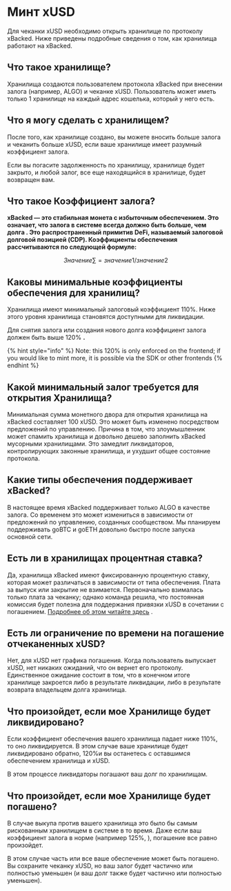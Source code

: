# Минт xUSD

Для чеканки xUSD необходимо открыть хранилище по протоколу xBacked. Ниже приведены подробные сведения о том, как хранилища работают на xBacked.

## **Что такое хранилище?**

Хранилища создаются пользователем протокола xBacked при внесении залога (например, ALGO) и чеканке xUSD. Пользователь может иметь только 1 хранилище на каждый адрес кошелька, который у него есть.

## **Что я могу сделать с хранилищем?**

После того, как хранилище создано, вы можете вносить больше залога и чеканить больше xUSD, если ваше хранилище имеет разумный коэффициент залога.

Если вы погасите задолженность по хранилищу, хранилище будет закрыто, и любой залог, все еще находящийся в хранилище, будет возвращен вам.

## **Что такое Коэффициент залога?**

**xBacked — это стабильная монета с избыточным обеспечением. Это означает, что залога в системе всегда должно быть больше, чем долга . Это распространенный примитив DeFi, называемый залоговой долговой позицией (CDP). Коэффициенты обеспечения рассчитываются по следующей формуле:**

$$
Значение ∑ =  значение 1 / значение 2
$$

## **Каковы минимальные коэффициенты обеспечения для хранилищ?**

Хранилища имеют минимальный залоговый коэффициент 110%. Ниже этого уровня хранилища становятся доступными для ликвидации.

Для снятия залога или создания нового долга коэффициент залога должен быть выше 120% **.**

{% hint style="info" %}
Note: this 120% is only enforced on the frontend; if you would like to mint more, it is possible via the SDK or other frontends
{% endhint %}

## **Какой минимальный залог требуется для открытия Хранилища?**

Минимальная сумма монетного двора для открытия хранилища на xBacked составляет 100 xUSD. Это может быть изменено посредством предложений по управлению. Причина в том, что злоумышленник может спамить хранилища и довольно дешево заполнить xBacked мусорными хранилищами. Это замедлит ликвидаторов, контролирующих законные хранилища, и ухудшит общее состояние протокола.

## **Какие типы обеспечения поддерживает xBacked?**

В настоящее время xBacked поддерживает только ALGO в качестве залога. Со временем это может измениться в зависимости от предложений по управлению, созданных сообществом. Мы планируем поддерживать goBTC и goETH довольно быстро после запуска основной сети.

## **Есть ли в хранилищах процентная ставка?**

Да, хранилища xBacked имеют фиксированную процентную ставку, которая может различаться в зависимости от типа обеспечения. Плата за выпуск или закрытие не взимается. Первоначально взималась только плата за чеканку; однако команда решила, что постоянная комиссия будет полезна для поддержания привязки xUSD в сочетании с погашением. [Подробнее об этом читайте здесь](https://docs.xbacked.io/product/redemptions) .

## **Есть ли ограничение по времени на погашение отчеканенных xUSD?**

Нет, для xUSD нет графика погашения. Когда пользователь выпускает xUSD, нет никаких ожиданий, что он вернет его протоколу. Единственное ожидание состоит в том, что в конечном итоге хранилище закроется либо в результате ликвидации, либо в результате возврата владельцем долга хранилища.

## **Что произойдет, если мое Хранилище будет ликвидировано?**

Если коэффициент обеспечения вашего хранилища падает ниже 110%, то оно ликвидируется. В этом случае ваше хранилище будет ликвидировано обратно, 120%и вы останетесь с оставшимся обеспечением хранилища и xUSD.

В этом процессе ликвидаторы погашают ваш долг по хранилищам.

## **Что произойдет, если мое Хранилище будет погашено?**

В случае выкупа против вашего хранилища это было бы самым рискованным хранилищем в системе в то время. Даже если ваш коэффициент залога в норме (например 125%, ), погашение все равно произойдет.

В этом случае часть или все ваше обеспечение может быть погашено. Вы сохраните чеканку xUSD, но ваш залог будет частично или полностью уменьшен (и ваш долг также будет частично или полностью уменьшен).
